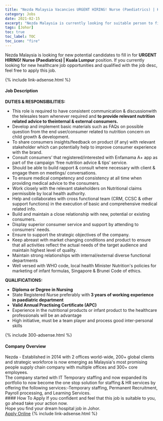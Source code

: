 ```yaml
---
title: "Nezda Malaysia Vacancies URGENT HIRING! Nurse (Paediatrics) | Kuala Lumpur" 
category: Jobs 
date: 2021-02-15 
excerpt: "Nezda Malaysia is currently looking for suitable person to fill in the URGENT HIRING! Nurse (Paediatrics) | Kuala Lumpur which positioned at Johor" 
tags: [Johor] 
toc: true 
toc_label: TOC 
toc_icon: "fire" 
--- 
```


<p>Nezda Malaysia is looking for new potential candidates to fill in for <b>URGENT HIRING! Nurse (Paediatrics) | Kuala Lumpur</b> position. If you currently looking for new healthcare job opportunities and qualified with the job desc, feel free to apply this job.
</p>{% include link-adsense.html %} 
<div><div><h4>Job Description</h4></div><div><div><span><div><div><strong>DUTIES &amp; RESPONSIBILITIES:</strong></div><ul><li>This role is required to have consistent communication &amp; discussionwith the telesales team whenever required and <strong>to provide relevant nutrition related advice to theinternal &amp; external consumers.</strong></li><li>Develop and implement basic materials such as FAQs on possible question from the end user/consumer related to nutrition concern on child growth &amp; development.</li><li>To share consumers insights/feedback on product (if any) with relevant stakeholder which can potentially help to improve consumer experience with the brand.</li><li>Consult consumers&#8217; that registered/interested with Enfamama A+ app as part of the campaign &#8216;free nutrition advice &amp; tips&#8217; service.</li><li>Should be able to build rapport &amp; consult where necessary with client &amp; engage them on meetings/ conversations.</li><li>To ensure medical competency and consistency at all time when providing medical advice to the consumers.</li><li>Work closely with the relevant stakeholders on Nutritional claims permissible by local health authority.</li><li>Help and collaborates with cross functional team (CRM, CCSC &amp; other support functions) in the execution of basic and comprehensive medical related info.</li><li>Build and maintain a close relationship with new, potential or existing consumers.</li><li>Display superior consumer service and support by attending to consumers&#8217; needs.</li><li>Ensure to support the strategic objectives of the company.</li><li>Keep abreast with market changing conditions and product to ensure that all activities reflect the actual needs of the target audience and maintain highest level of quality.</li><li>Maintain strong relationships with internal/external diverse functional departments</li><li>Well versed with WHO code, local health Minister Nutrition's policies for marketing of infant formulas, Singapore &amp; Brunei Code of ethics.</li></ul><div><strong>QUALIFICATIONS:</strong></div><ul><li><strong>Diploma or Degree in Nursing</strong></li><li>State Registered Nurse preferably with<strong> 3 years of working experience in paediatric department</strong></li><li><strong>Valid Annual Practising Certificate (APC)</strong></li><li>Experience in the nutritional products or infant product to the healthcare professionals will be an advantage</li><li>High initiative, must be a team player and process good inter-personal skills</li></ul></div></span></div></div></div> 
{% include 300-adsense.html %} 
<div><div><h4>Company Overview</h4></div><div><div><span><div><div>Nezda - Established in 2014 with 2 offices world-wide, 200+ global clients and strategic workforce is now emerging as Malaysia's most promising people supply chain company with multiple offices and 300+ core employees.</div><div><div>The company started with IT Temporary staffing and now expanded its portfolio to now become the one stop solution for staffing &amp; HR services by offering the following services:-Temporary staffing, Permanent Recruitment, Payroll processing, and Learning Services.</div></div></div></span></div></div></div> 
#### How To Apply 
If you confident and feel that this job is suitable to you, go ahead take your action now. <br/> 
Hope you find your dream hospital job in Johor. <br/> 
<a href="https://www.jobstreet.com.my/en/job/urgent-hiring!-nurse-paediatrics-%7C-kuala-lumpur-4480369?jobId=jobstreet-my-job-4480369" class="btn btn--warning" target="_blank" rel="nofollow noopenner">Apply Online</a> 
{% include link-adsense.html %} 
